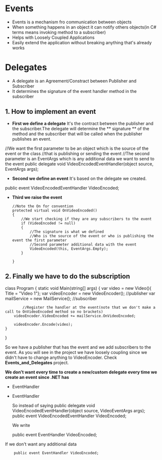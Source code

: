 # Events

 - Events is a mechanism fro communication between objects
 - When something happens in an object it can notify others objects(in C# terms means invoking method to a subscriber)
 - Helps with Loosely Coupled Applications 
 - Easily extend the application without breaking anything that's already works

# Delegates

 - A delegate is an Agreement/Constract between Publisher and Subscriber 
 - It determines the signature of the event handler method in the subscriber
 
## 1. How to implement an event

 - **First we define a delegate**
 It's the contract between the publisher and the subscriber.The delegate will determine the 
 ** signature ** of the method and the subscriber that will be called when the publisher publishes an event.
 
  //We want the first parameter to be an object which is the source of the event or the class 
  //that is publishing or sending the event
  //The second parameter is an EventArgs which is any additional data we want to send to the event 
  public delegate void VideoEncodedEventHandler(object source, EventArgs args);
  
  - **Second we define an event** 
  It's based on the delegate we created.
  
  public event VideoEncodedEventHandler VideoEncoded;
  
  - **Third we raise the event** 
  
		//Note the On for convention
		protected virtual void OnVideoEncoded()
        {
            //We start checking if they are any subscribers to the event
            if (VideoEncoded != null)
            {
                //The signature is what we defined
                //Who is the source of the event or who is publishing the event the first parameter
                //Second parameter additional data with the event
                VideoEncoded(this, EventArgs.Empty);
            }

        }
		
## 2. Finally we have to do the subscription
 
class Program
{
    static void Main(string[] args)
    {
        var video = new Video(){ Title = "Video 1"};
        var videoEncoder = new VideoEncoder(); //publisher
        var mailService = new MailService(); //subscriber

            //Register the handler at the event(note that we don't make a call to OnVideoEncoded method so no brackets)
        videoEncoder.VideoEncoded += mailService.OnVideoEncoded;

        videoEncoder.Encode(video);
    }

}
	
So we have a publisher that has the event and we add subscribers to the event.
As you will see in the project we have loosely coupling since we didn't have to change anything to VideoEncoder.
Check **Events_and_Delegates** project.

**We don't want every time to create a new/custom delegate every time we create an event since .NET has**

 - EventHandler
 - EventHandler<TEventArgs>
 
	So instead of saying 
		public delegate void VideoEncodedEventHandler(object source, VideoEventArgs args);
		public event VideoEncodedEventHandler VideoEncoded;
		
	We write
	
	public event EventHandler<VideoEventArgs> VideoEncoded;
	
If we don't want any additional data 

        public event EventHandler VideoEncoded;
  


